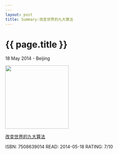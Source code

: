 ```yaml
---
---
layout: post
title: Summary:改变世界的九大算法
---
```


{{ page.title }}
================

<p class="meta">18 May 2014 - Beijing</p>
 
<img src="http://ec4.images-amazon.com/images/I/41br5d%2BtmUL._BO2,204,203,200_PIsitb-sticker-arrow-click,TopRight,35,-76_AA300_SH20_OU28_.jpg" width="200" />

[改变世界的九大算法](http://www.duokan.com/book/39764)


ISBN: 7508639014 READ: 2014-05-18 RATING: 7/10

